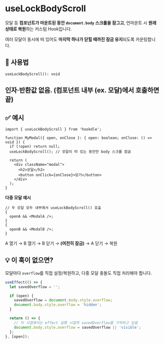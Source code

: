 # useLockBodyScroll

모달 등 **컴포넌트가 마운트된 동안 `document.body` 스크롤을 잠그고**, 언마운트 시 **원래 상태로 복원**하는 커스텀 Hook입니다.

여러 모달이 동시에 떠 있어도 **마지막 하나가 닫힐 때까진 잠금 유지**되도록 카운팅합니다.

## 🔗 사용법

```tsx
useLockBodyScroll(): void
```

## 인자·반환값 없음. (컴포넌트 내부 (ex. 모달)에서 호출하면 끝)

## ✅ 예시

```tsx
import { useLockBodyScroll } from 'hookdle';

function MyModal({ open, onClose }: { open: boolean; onClose: () => void }) {
  if (!open) return null;
  useLockBodyScroll(); // 모달이 떠 있는 동안만 body 스크롤 잠금

  return (
    <div className="modal">
      <h2>모달</h2>
      <button onClick={onClose}>닫기</button>
    </div>
  );
}
```

**다중 모달 예시**

```tsx
// 두 모달 모두 내부에서 useLockBodyScroll() 호출
{
  openA && <ModalA />;
}
{
  openB && <ModalB />;
}
```

A 열기 → B 열기 → B 닫기 → **(여전히 잠금)** → A 닫기 → 복원

## 💡 이 훅이 없으면?

모달마다 `overflow`를 직접 설정/복원하고, 다중 모달 충돌도 직접 처리해야 합니다.

```jsx
useEffect(() => {
  let savedOverflow = '';

  if (open) {
    savedOverflow = document.body.style.overflow;
    document.body.style.overflow = 'hidden';
  }

  return () => {
    // 이 시점에서는 effect 실행 시점의 savedOverflow를 기억하고 있음
    document.body.style.overflow = savedOverflow || 'visible';
  };
}, [open]);
```
